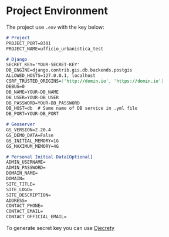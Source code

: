 # Project Environment

The project use `.env` with the key below:
```markdown
# Project
PROJECT_PORT=8301
PROJECT_NAME=ufficio_urbanistica_test

# Django
SECRET_KEY='YOUR-SECRET-KEY'
DB_ENGINE=django.contrib.gis.db.backends.postgis
ALLOWED_HOSTS=127.0.0.1, localhost
CSRF_TRUSTED_ORIGINS=['http://domin.io', 'https://domin.io']
DEBUG=0
DB_NAME=YOUR-DB_NAME
DB_USER=YOUR-DB_USER
DB_PASSWORD=YOUR-DB_PASSWORD
DB_HOST=db  # Same name of DB service in .yml file
DB_PORT=YOUR-DB_PORT

# Geoserver
GS_VERSION=2.20.4
GS_DEMO_DATA=False
GS_INITIAL_MEMORY=1G
GS_MAXIMUM_MEMORY=4G

# Personal Initial Data[Optional]
ADMIN_USERNAME=
ADMIN_PASSWORD=
DOMAIN_NAME=
DOMAIN=
SITE_TITLE=
SITE_LOGO=
SITE_DESCRIPTION=
ADDRESS=
CONTACT_PHONE=
CONTACT_EMAIL=
CONTACT_OFFICIAL_EMAIL=
```
To generate secret key you can use [Djecrety](https://djecrety.ir/)